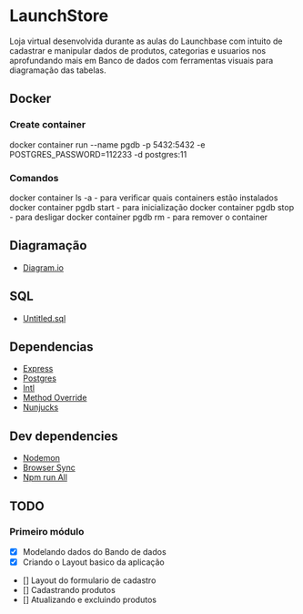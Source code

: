 # LaunchStore

Loja virtual desenvolvida durante as aulas do Launchbase com intuito de cadastrar e manipular dados de produtos, categorias e usuarios nos aprofundando mais em Banco de dados com ferramentas visuais para diagramação das tabelas.

## Docker

### Create container

docker container run --name pgdb -p 5432:5432 -e POSTGRES_PASSWORD=112233 -d postgres:11

### Comandos

docker container ls -a - para verificar quais containers estão instalados
docker container pgdb start - para inicialização
docker container pgdb stop - para desligar
docker container pgdb rm - para remover o container

## Diagramação

- [Diagram.io](https://dbdiagram.io/)

## SQL

- [Untitled.sql](./Untitled.sql)

## Dependencias

- [Express](https://expressjs.com)
- [Postgres](https://node-postgres.com)
- [Intl](https://pub.dev/packages/intl)
- [Method Override](https://www.npmjs.com/package/method-override)
- [Nunjucks](https://www.npmjs.com/package/nunjucks)

## Dev dependencies

- [Nodemon](https://nodemon.io)
- [Browser Sync](https://browsersync.io/)
- [Npm run All](https://www.npmjs.com/package/npm-run-all)

## TODO

### Primeiro módulo

- [x] Modelando dados do Bando de dados
- [x] Criando o Layout basico da aplicação
- [] Layout do formulario de cadastro
- [] Cadastrando produtos
- [] Atualizando e excluindo produtos
